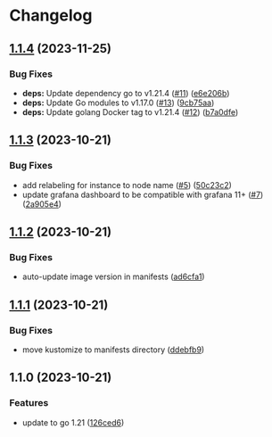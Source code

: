 # Changelog

## [1.1.4](https://github.com/mikesmitty/nvme_exporter/compare/v1.1.3...v1.1.4) (2023-11-25)


### Bug Fixes

* **deps:** Update dependency go to v1.21.4 ([#11](https://github.com/mikesmitty/nvme_exporter/issues/11)) ([e6e206b](https://github.com/mikesmitty/nvme_exporter/commit/e6e206bc8aa8db720cc08320f81fa5318a25313f))
* **deps:** Update Go modules to v1.17.0 ([#13](https://github.com/mikesmitty/nvme_exporter/issues/13)) ([9cb75aa](https://github.com/mikesmitty/nvme_exporter/commit/9cb75aa71a7d4bb54d9fedd7f6f58a6bfc4e5f2c))
* **deps:** Update golang Docker tag to v1.21.4 ([#12](https://github.com/mikesmitty/nvme_exporter/issues/12)) ([b7a0dfe](https://github.com/mikesmitty/nvme_exporter/commit/b7a0dfea5ca9582043483e73d378649bb8e40736))

## [1.1.3](https://github.com/mikesmitty/nvme_exporter/compare/v1.1.2...v1.1.3) (2023-10-21)


### Bug Fixes

* add relabeling for instance to node name ([#5](https://github.com/mikesmitty/nvme_exporter/issues/5)) ([50c23c2](https://github.com/mikesmitty/nvme_exporter/commit/50c23c2423cea26a1f890d168f0694fafaf5fdbc))
* update grafana dashboard to be compatible with grafana 11+ ([#7](https://github.com/mikesmitty/nvme_exporter/issues/7)) ([2a905e4](https://github.com/mikesmitty/nvme_exporter/commit/2a905e4a731bef5d5bc834f3f82e76c83f330eb5))

## [1.1.2](https://github.com/mikesmitty/nvme_exporter/compare/v1.1.1...v1.1.2) (2023-10-21)


### Bug Fixes

* auto-update image version in manifests ([ad6cfa1](https://github.com/mikesmitty/nvme_exporter/commit/ad6cfa19fbda43c79d950113e1ffa9c5545794db))

## [1.1.1](https://github.com/mikesmitty/nvme_exporter/compare/v1.1.0...v1.1.1) (2023-10-21)


### Bug Fixes

* move kustomize to manifests directory ([ddebfb9](https://github.com/mikesmitty/nvme_exporter/commit/ddebfb9ac7eaaf4cb13b8603e9c6a8d2eba621fc))

## 1.1.0 (2023-10-21)


### Features

* update to go 1.21 ([126ced6](https://github.com/mikesmitty/nvme_exporter/commit/126ced6de7cca3fc8e5cabe6b0765c1f4f0281e4))
